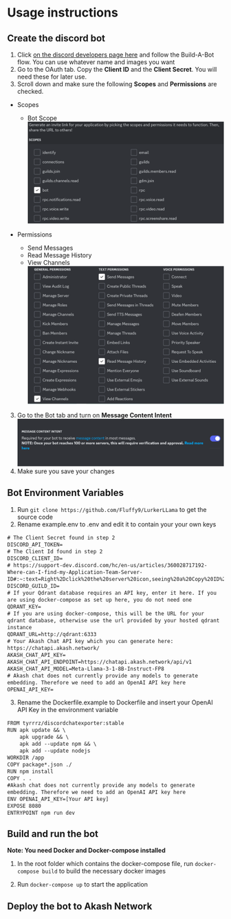 # Usage instructions

## Create the discord bot
1. Click [on the discord developers page here](https://discord.com/developers) and follow the Build-A-Bot flow. You can use whatever name and images you want
2. Go to the OAuth tab. Copy the **Client ID** and the **Client Secret**. You will need these for later use. 
3. Scroll down and make sure the following **Scopes** and **Permissions** are checked. 
* Scopes 
    - Bot Scope
    ![Scopes](./scopes.PNG)

* Permissions
    - Send Messages
    - Read Message History
    - View Channels
![Permissions](./bot-permissions.png)
3. Go to the Bot tab and turn on **Message Content Intent**
![message content intent](image.png)
4. Make sure you save your changes

## Bot Environment Variables
1. Run `git clone https://github.com/Fluffy9/LurkerLLama` to get the source code
2. Rename example.env to .env and edit it to contain your your own keys
```
# The Client Secret found in step 2
DISCORD_API_TOKEN=
# The Client Id found in step 2
DISCORD_CLIENT_ID=
# https://support-dev.discord.com/hc/en-us/articles/360028717192-Where-can-I-find-my-Application-Team-Server-ID#:~:text=Right%2Dclick%20the%20server%20icon,seeing%20a%20Copy%20ID%20option.
DISCORD_GUILD_ID=
# If your Qdrant database requires an API key, enter it here. If you are using docker-compose as set up here, you do not need one
QDRANT_KEY=
# If you are using docker-compose, this will be the URL for your qdrant database, otherwise use the url provided by your hosted qdrant instance
QDRANT_URL=http://qdrant:6333
# Your Akash Chat API key which you can generate here: https://chatapi.akash.network/
AKASH_CHAT_API_KEY=
AKASH_CHAT_API_ENDPOINT=https://chatapi.akash.network/api/v1
AKASH_CHAT_API_MODEL=Meta-Llama-3-1-8B-Instruct-FP8
# Akash chat does not currently provide any models to generate embedding. Therefore we need to add an OpenAI API key here
OPENAI_API_KEY=
```

3. Rename the Dockerfile.example to Dockerfile and insert your OpenAI API Key in the environment variable 

```
FROM tyrrrz/discordchatexporter:stable
RUN apk update && \
    apk upgrade && \
    apk add --update npm && \
    apk add --update nodejs 
WORKDIR /app
COPY package*.json ./
RUN npm install
COPY . .
#Akash chat does not currently provide any models to generate embedding. Therefore we need to add an OpenAI API key here
ENV OPENAI_API_KEY=[Your API key]
EXPOSE 8080
ENTRYPOINT npm run dev
```

## Build and run the bot
**Note: You need Docker and Docker-compose installed**
1. In the root folder which contains the docker-compose file, run `docker-compose build` to build the necessary docker images

2. Run `docker-compose up` to start the application

## Deploy the bot to Akash Network
